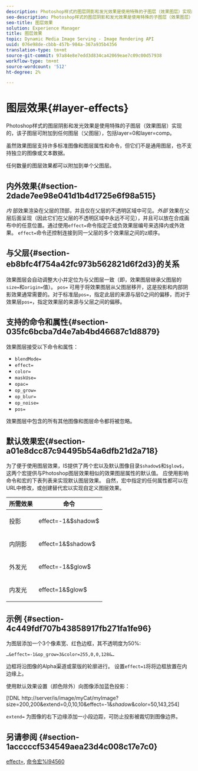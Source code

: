 ```yaml
---
description: Photoshop样式的图层阴影和发光效果是使用特殊的子图层（效果图层）实现的，该子图层可附加到任何图层（父图层），包括layer=0和layer=comp。
seo-description: Photoshop样式的图层阴影和发光效果是使用特殊的子图层（效果图层）实现的，该子图层可附加到任何图层（父图层），包括layer=0和layer=comp。
seo-title: 图层效果
solution: Experience Manager
title: 图层效果
topic: Dynamic Media Image Serving - Image Rendering API
uuid: 076e98de-cbbb-457b-984a-367a935b4356
translation-type: tm+mt
source-git-commit: 97a84e8e7edd3d834ca42069eae7c09c00d57938
workflow-type: tm+mt
source-wordcount: '512'
ht-degree: 2%

---
```



# 图层效果{#layer-effects}

Photoshop样式的图层阴影和发光效果是使用特殊的子图层（效果图层）实现的，该子图层可附加到任何图层（父图层），包括layer=0和layer=comp。

虽然效果图层支持许多标准图像和图层属性和命令，但它们不是通用图层，也不支持独立的图像或文本数据。

任何数量的图层效果都可以附加到单个父图层。

## 内外效果{#section-2dade7ee98e041d1b4d1725e6f98a515}

*内* 部效果渲染在父层的顶部，并且仅在父层的不透明区域中可见。*外部* 效果在父层后面呈现（因此它们在父层的不透明区域中永远不可见），并且可以放在合成画布中的任意位置。通过使用`effect=`命令指定正或负效果层编号来选择内或外效果。 `effect=`命令还控制连接到同一父层的多个效果层之间的z顺序。

## 与父层{#section-eb8bfc4f754a42fc973b562821d6f2d3}的关系

效果图层会自动调整大小并定位为与父图层一致（即，效果图层继承父图层的`size=`和`origin=`值）。 `pos=` 可用于将效果图层从父图层移开，这是投影和内部阴影效果通常需要的。对于标准层`pos=`，指定此层的来源与层0之间的偏移，而对于效果层`pos=`，指定效果层的来源与父层之间的偏移。

## 支持的命令和属性{#section-035fc6bcba7d4e7ab4bd46687c1d8879}

效果图层接受以下命令和属性：

* `blendMode=`
* `effect=`
* `color=`
* `maskUse=`
* `opac=`
* `op_grow=`
* `op_blur=`
* `op_noise=`
* `pos=`

效果图层中包含的所有其他图像和图层命令都将被忽略。

## 默认效果宏{#section-a01e8dcc87c94495b54a6dfb21d2a718}

为了便于使用图层效果，IS提供了两个宏以及默认图像目录`$shadow$`和`$glow$`，这两个宏提供与Photoshop图层效果相似的效果图层属性的默认值。 应使用影响命令和宏的下表列表来实现默认图层效果。 自然，宏中指定的任何属性都可以在URL中修改，或创建替代宏以实现自定义图层效果。

<table id="table_8089C41AD1F24223A58C7DD8F4DDF73C"> 
 <thead> 
  <tr> 
   <th class="entry"> <b> 所需效果</b> </th> 
   <th class="entry"> <b> 命令</b> </th> 
  </tr> 
 </thead>
 <tbody> 
  <tr> 
   <td> <p> 投影 </p> </td> 
   <td> <p> <span class="codeph"> effect=-1&amp;$shadow$</span> </p> </td> 
  </tr> 
  <tr> 
   <td> <p> 内阴影 </p> </td> 
   <td> <p> <span class="codeph"> effect=1&amp;$shadow$</span> </p> </td> 
  </tr> 
  <tr> 
   <td> <p> 外发光 </p> </td> 
   <td> <p> <span class="codeph"> effect=-1&amp;$glow$</span> </p> </td> 
  </tr> 
  <tr> 
   <td> <p> 内发光 </p> </td> 
   <td> <p> <span class="codeph"> effect=1&amp;$glow$</span> </p> </td> 
  </tr> 
 </tbody> 
</table>

## 示例 {#section-4c449fdf707b43858917fb271fa1fe96}

为图层添加一个3个像素宽、红色边框，其不透明度为50%:

`…&effect=-1&op_grow=3&color=255,0,0,128&…`

边框将沿图像的Alpha渠道或蒙版的轮廓进行。 设置`effect=1`将将边框放置在内边缘上。

使用默认效果设置（颜色除外）向图像添加蓝色投影：

[!DNL http://server/is/image/myCat/myImage?size=200,200&extend=0,0,10,10&effect=-1&$shadow$&color=50,143,254]

`extend=` 为图像的右下边缘添加一小段边距，可防止投影被裁切到图像边界。

## 另请参阅 {#section-1acccccf534549aea23d4c008c17e7c0}

[effect=](../../../../../is-api/http-ref/image-serving-api-ref/c-http-protocol-reference/c-command-reference/r-effect.md#reference-b1296c4afed047fb921bbc1e33752135), [命令宏%l94560](../../../../../is-api/http-ref/image-serving-api-ref/c-http-protocol-reference/c-syntax-and-features/r-is-http-command-macros.md#reference-ea2a9571c65a46da83eca27d0013cbf9)
